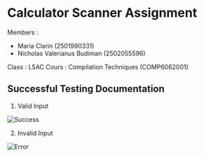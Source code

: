 # Calculator Scanner Assignment
Members : 
* Maria Clarin (2501990331)
* Nicholas Valerianus Budiman (2502055596)

Class : L5AC
Cours : Compilation Techniques (COMP6062001)

## Successful Testing Documentation
1. Valid Input

![Success](https://cdn.discordapp.com/attachments/794551109523341353/1163187358397628507/image.png?ex=653ea9a5&is=652c34a5&hm=dffde2f5a20fe63800af19918eae3475e0fdf4cc454f686d3735b573874160b0&)


2. Invalid Input


![Error](https://cdn.discordapp.com/attachments/794551109523341353/1163187342794821722/image.png?ex=653ea9a1&is=652c34a1&hm=c93c6ae4ff4043615e1f559a656b6a73fab125c1d0449f316469e7f23d9fa59c&)